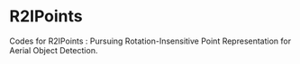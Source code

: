 # R2IPoints
Codes for R2IPoints : Pursuing Rotation-Insensitive Point Representation for Aerial Object Detection.
